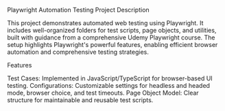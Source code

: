 Playwright Automation Testing Project
Description

This project demonstrates automated web testing using Playwright. It includes well-organized folders for test scripts, page objects, and utilities, built with guidance from a comprehensive Udemy Playwright course. The setup highlights Playwright's powerful features, enabling efficient browser automation and comprehensive testing strategies.

Features

Test Cases: Implemented in JavaScript/TypeScript for browser-based UI testing.
Configurations: Customizable settings for headless and headed mode, browser choice, and test timeouts.
Page Object Model: Clear structure for maintainable and reusable test scripts.
